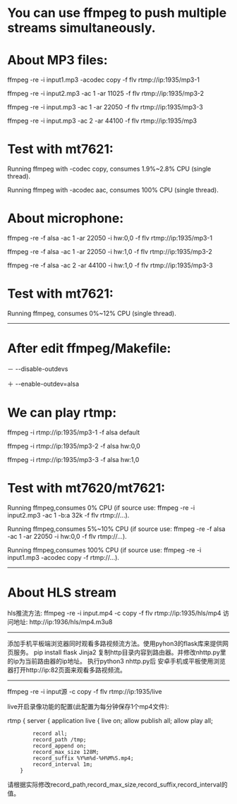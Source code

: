 # You can use ffmpeg to push multiple streams simultaneously.

# About MP3 files:
ffmpeg -re -i input1.mp3 -acodec copy -f flv rtmp://ip:1935/mp3-1

ffmpeg -re -i input2.mp3 -ac 1 -ar 11025 -f flv rtmp://ip:1935/mp3-2

ffmpeg -re -i input.mp3 -ac 1 -ar 22050 -f flv rtmp://ip:1935/mp3-3

ffmpeg -re -i input.mp3 -ac 2 -ar 44100 -f flv rtmp://ip:1935/mp3

# Test with mt7621:
Running ffmpeg with -codec copy, consumes 1.9%~2.8% CPU (single thread).

Running ffmpeg with -acodec aac, consumes 100% CPU (single thread).


# About microphone:
ffmpeg -re -f alsa -ac 1 -ar 22050 -i hw:0,0 -f flv rtmp://ip:1935/mp3-1

ffmpeg -re -f alsa -ac 1 -ar 22050 -i hw:1,0 -f flv rtmp://ip:1935/mp3-2

ffmpeg -re -f alsa -ac 2 -ar 44100 -i hw:1,0 -f flv rtmp://ip:1935/mp3-3

# Test with mt7621:
Running ffmpeg, consumes 0%~12% CPU (single thread).

------------------------------------------------------------------------
# After edit ffmpeg/Makefile:
－	--disable-outdevs

＋	--enable-outdev=alsa

# We can play rtmp:
ffmpeg -i rtmp://ip:1935/mp3-1 -f alsa default

ffmpeg -i rtmp://ip:1935/mp3-2 -f alsa hw:0,0

ffmpeg -i rtmp://ip:1935/mp3-3 -f alsa hw:1,0

# Test with mt7620/mt7621:
Running ffmpeg,consumes     0% CPU (if source use: ffmpeg -re -i input2.mp3 -ac 1 -b:a 32k -f flv rtmp://...).

Running ffmpeg,consumes 5%~10% CPU (if source use: ffmpeg -re -f alsa -ac 1 -ar 22050 -i hw:0,0 -f flv rtmp://...).

Running ffmpeg,consumes   100% CPU (if source use: ffmpeg -re -i input1.mp3 -acodec copy -f rtmp://...).


--------------------------------------------------------------------------
# About HLS stream
hls推流方法:
ffmpeg -re -i input.mp4 -c copy -f flv rtmp://ip:1935/hls/mp4
访问地址:
http://ip:1936/hls/mp4.m3u8

---------------------------------------------------------------------------

添加手机平板端浏览器同时观看多路视频流方法。使用pyhon3的flask库来提供网页服务。
pip install flask Jinja2
复制http目录内容到路由器。并修改nhttp.py里的ip为当前路由器的ip地址。
执行python3 nhttp.py后
安卓手机或平板使用浏览器打开http://ip:82页面来观看多路视频流。

--------------------------------------------------------------------------

ffmpeg -re -i input源 -c copy -f flv rtmp://ip:1935/live

live开启录像功能的配置(此配置为每分钟保存1个mp4文件):

rtmp {
	server {
		application live {
			live on;
			allow publish all;
			allow play all;
                       
			record all;
			record_path /tmp;
			record_append on;
			record_max_size 128M;
			record_suffix %Y%m%d-%H%M%S.mp4;
			record_interval 1m;
		}

请根据实际修改record_path,record_max_size,record_suffix,record_interval的值。


